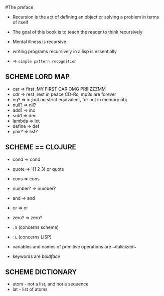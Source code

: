 #The preface

- Recursion is the act of defining an object or solving a problem in terms of itself
- The goal of this book is to teach the reader to think recursively
- Mental illness is recursive

-  writing programs recursively in a lisp is essentially
-  => `simple pattern recognition`

## SCHEME LORD MAP
- car => first    ;MY FIRST CAR OMG PRIIIZZZMM
- cdr => rest     ;rest in peace CD-Rs, mp3s are forever
- eq? => =        ;but no strict equivalent, for not in memory obj
- null? => nil?
- add1 => inc
- sub1 => dec
- lambda => let
- define => def
- pair? => list?

## SCHEME == CLOJURE
- cond => cond
- quote => '(1 2 3) or quote
- cons => cons
- number? => number?
- and => and
- or => or
- zero? => zero?

- `:S` (concerns scheme)
- `:L` (concerns LISP)

- variables and names of primitive operations are ~italicized~
- keywords are *boldface*

## SCHEME DICTIONARY
- atom - not a list, and not a sequence
- lat - list of atoms
